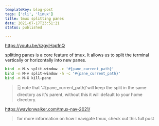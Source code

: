 ```yaml
---
templateKey: blog-post
tags: ['cli', 'linux']
title: tmux splitting panes
date: 2021-07-17T23:51:21
status: published

---
```


https://youtu.be/kzgyiHap1nQ

splitting panes is a core feature of tmux.  It allows us to split the terminal
vertically or horizontally into new panes.

``` bash
bind -n M-s split-window -c '#{pane_current_path}'
bind -n M-v split-window -h -c '#{pane_current_path}'
bind -n M-X kill-pane
```

> 🗒️ note that  '#{pane_current_path}'will keep the split in the same directory
> as it's parent, without this it will default to your home directory.


https://waylonwalker.com/tmux-nav-2021/

> for more information on how I navigate tmux, check out this full post
